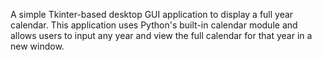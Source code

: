 A simple Tkinter-based desktop GUI application to display a full year calendar. This application uses Python's built-in calendar module and allows users to input any year and view the full calendar for that year in a new window.
